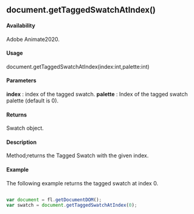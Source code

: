 ## document.getTaggedSwatchAtIndex()

#### Availability

Adobe Animate2020.

#### Usage

document.getTaggedSwatchAtIndex(index:int,palette:int)

#### Parameters

**index** : index of the tagged swatch.
**palette** : Index of the tagged swatch palette (default is 0).

#### Returns

Swatch object.

#### Description

Method;returns the Tagged Swatch with the given index.

#### Example
The following example returns the tagged swatch at index 0.

```javascript

var document = fl.getDocumentDOM();
var swatch = document.getTaggedSwatchAtIndex(0);

```

